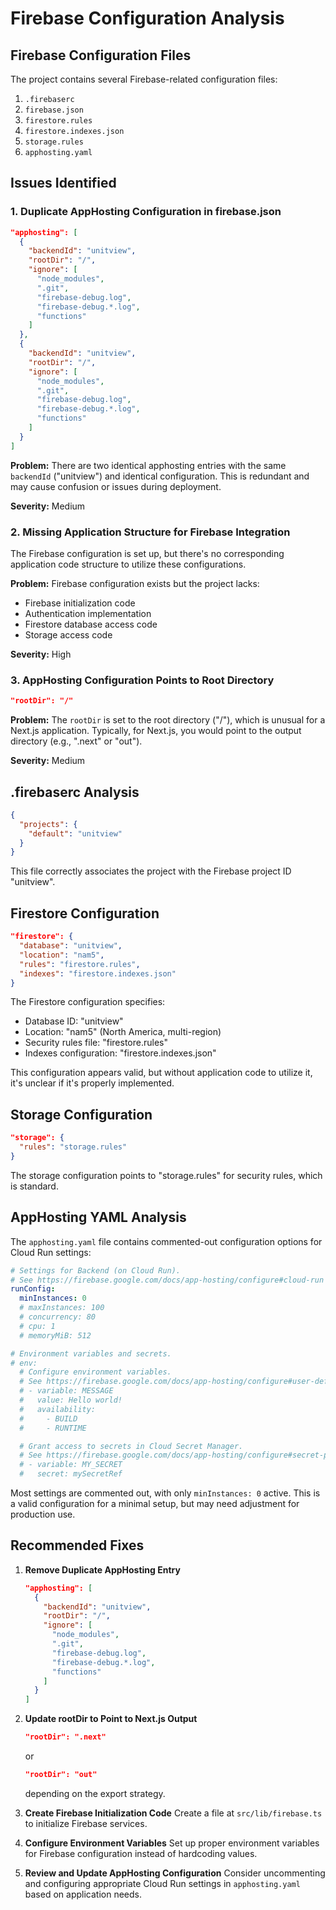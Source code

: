 # Firebase Configuration Analysis

## Firebase Configuration Files

The project contains several Firebase-related configuration files:

1. `.firebaserc`
2. `firebase.json`
3. `firestore.rules`
4. `firestore.indexes.json`
5. `storage.rules`
6. `apphosting.yaml`

## Issues Identified

### 1. Duplicate AppHosting Configuration in firebase.json

```json
"apphosting": [
  {
    "backendId": "unitview",
    "rootDir": "/",
    "ignore": [
      "node_modules",
      ".git",
      "firebase-debug.log",
      "firebase-debug.*.log",
      "functions"
    ]
  },
  {
    "backendId": "unitview",
    "rootDir": "/",
    "ignore": [
      "node_modules",
      ".git",
      "firebase-debug.log",
      "firebase-debug.*.log",
      "functions"
    ]
  }
]
```

**Problem:** There are two identical apphosting entries with the same `backendId` ("unitview") and identical configuration. This is redundant and may cause confusion or issues during deployment.

**Severity:** Medium

### 2. Missing Application Structure for Firebase Integration

The Firebase configuration is set up, but there's no corresponding application code structure to utilize these configurations.

**Problem:** Firebase configuration exists but the project lacks:
- Firebase initialization code
- Authentication implementation
- Firestore database access code
- Storage access code

**Severity:** High

### 3. AppHosting Configuration Points to Root Directory

```json
"rootDir": "/"
```

**Problem:** The `rootDir` is set to the root directory ("/"), which is unusual for a Next.js application. Typically, for Next.js, you would point to the output directory (e.g., ".next" or "out").

**Severity:** Medium

## .firebaserc Analysis

```json
{
  "projects": {
    "default": "unitview"
  }
}
```

This file correctly associates the project with the Firebase project ID "unitview".

## Firestore Configuration

```json
"firestore": {
  "database": "unitview",
  "location": "nam5",
  "rules": "firestore.rules",
  "indexes": "firestore.indexes.json"
}
```

The Firestore configuration specifies:
- Database ID: "unitview"
- Location: "nam5" (North America, multi-region)
- Security rules file: "firestore.rules"
- Indexes configuration: "firestore.indexes.json"

This configuration appears valid, but without application code to utilize it, it's unclear if it's properly implemented.

## Storage Configuration

```json
"storage": {
  "rules": "storage.rules"
}
```

The storage configuration points to "storage.rules" for security rules, which is standard.

## AppHosting YAML Analysis

The `apphosting.yaml` file contains commented-out configuration options for Cloud Run settings:

```yaml
# Settings for Backend (on Cloud Run).
# See https://firebase.google.com/docs/app-hosting/configure#cloud-run
runConfig:
  minInstances: 0
  # maxInstances: 100
  # concurrency: 80
  # cpu: 1
  # memoryMiB: 512

# Environment variables and secrets.
# env:
  # Configure environment variables.
  # See https://firebase.google.com/docs/app-hosting/configure#user-defined-environment
  # - variable: MESSAGE
  #   value: Hello world!
  #   availability:
  #     - BUILD
  #     - RUNTIME

  # Grant access to secrets in Cloud Secret Manager.
  # See https://firebase.google.com/docs/app-hosting/configure#secret-parameters
  # - variable: MY_SECRET
  #   secret: mySecretRef
```

Most settings are commented out, with only `minInstances: 0` active. This is a valid configuration for a minimal setup, but may need adjustment for production use.

## Recommended Fixes

1. **Remove Duplicate AppHosting Entry**
   ```json
   "apphosting": [
     {
       "backendId": "unitview",
       "rootDir": "/",
       "ignore": [
         "node_modules",
         ".git",
         "firebase-debug.log",
         "firebase-debug.*.log",
         "functions"
       ]
     }
   ]
   ```

2. **Update rootDir to Point to Next.js Output**
   ```json
   "rootDir": ".next"
   ```
   or
   ```json
   "rootDir": "out"
   ```
   depending on the export strategy.

3. **Create Firebase Initialization Code**
   Create a file at `src/lib/firebase.ts` to initialize Firebase services.

4. **Configure Environment Variables**
   Set up proper environment variables for Firebase configuration instead of hardcoding values.

5. **Review and Update AppHosting Configuration**
   Consider uncommenting and configuring appropriate Cloud Run settings in `apphosting.yaml` based on application needs.